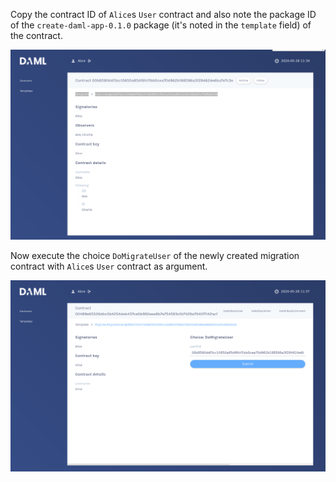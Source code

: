 Copy the contract ID of `Alice`s `User` contract and also note the package ID of the
`create-daml-app-0.1.0` package (it's noted in the `template` field) of the contract.

![AliceUserContractHighlighted](assets/alice_contract_highlighted.png)

Now execute the choice `DoMigrateUser` of the newly created migration contract with `Alice`s `User` contract
as argument.

![ExecuteDoMigrateUser](assets/execute_do_migrate_user.png)
